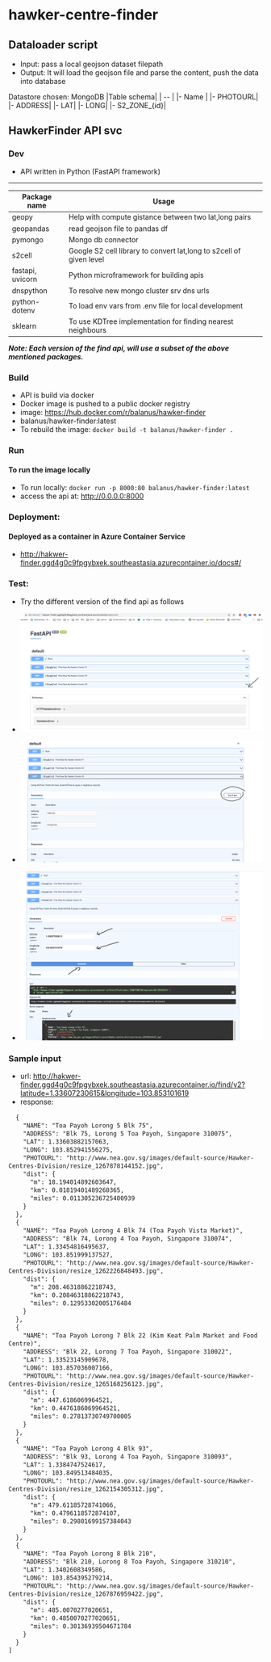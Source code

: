 # hawker-centre-finder

## Dataloader script
- Input: pass a local geojson dataset filepath
- Output: It will load the geojson file and parse the content, push the data into database

Datastore chosen: MongoDB
|Table schema|
| -- |
|- Name |
|- PHOTOURL|
|- ADDRESS|
|- LAT|
|- LONG|
|- S2_ZONE_{id}|


## HawkerFinder API svc

### Dev
- API written in Python (FastAPI framework)
----
Package name | Usage 
 --- | ---
geopy | Help with compute gistance between two lat,long pairs
geopandas | read geojson file to pandas df
pymongo | Mongo db connector
s2cell | Google S2 cell library to convert lat,long to s2cell of given level
fastapi, uvicorn | Python microframework for building apis
dnspython | To resolve new mongo cluster srv dns urls
python-dotenv | To load env vars from .env file for local development
sklearn | To use KDTree implementation for finding nearest neighbours

***Note: Each version of the find api, will use a subset of the above mentioned packages.***


### Build
- API is build via docker
- Docker image is pushed to a public docker registry
- image: https://hub.docker.com/r/balanus/hawker-finder
- balanus/hawker-finder:latest
- To rebuild the image: `docker build -t balanus/hawker-finder .`

### Run
#### To run the image locally
- To run locally: `docker run -p 8000:80 balanus/hawker-finder:latest`
- access the api at: http://0.0.0.0:8000


### Deployment:
#### Deployed as a container in Azure Container Service
- http://hakwer-finder.ggd4g0c9fpgybxek.southeastasia.azurecontainer.io/docs#/

### Test:
- Try the different version of the find api as follows

-  ![img/step1.png](img/step1.png)
-  ![img/step2.png](img/step2.png)
-  ![img/step3.png](img/step3.png)

### Sample input
- url: http://hakwer-finder.ggd4g0c9fpgybxek.southeastasia.azurecontainer.io/find/v2?latitude=1.33607230615&longitude=103.853101619
- response: 
```[
  {
    "NAME": "Toa Payoh Lorong 5 Blk 75",
    "ADDRESS": "Blk 75, Lorong 5 Toa Payoh, Singapore 310075",
    "LAT": 1.33603882157063,
    "LONG": 103.852941556275,
    "PHOTOURL": "http://www.nea.gov.sg/images/default-source/Hawker-Centres-Division/resize_1267878144152.jpg",
    "dist": {
      "m": 18.194014892603647,
      "km": 0.01819401489260365,
      "miles": 0.011305236725400939
    }
  },
  {
    "NAME": "Toa Payoh Lorong 4 Blk 74 (Toa Payoh Vista Market)",
    "ADDRESS": "Blk 74, Lorong 4 Toa Payoh, Singapore 310074",
    "LAT": 1.33454816495637,
    "LONG": 103.851999137527,
    "PHOTOURL": "http://www.nea.gov.sg/images/default-source/Hawker-Centres-Division/resize_1262226848493.jpg",
    "dist": {
      "m": 208.46318862218743,
      "km": 0.20846318862218743,
      "miles": 0.12953302005176484
    }
  },
  {
    "NAME": "Toa Payoh Lorong 7 Blk 22 (Kim Keat Palm Market and Food Centre)",
    "ADDRESS": "Blk 22, Lorong 7 Toa Payoh, Singapore 310022",
    "LAT": 1.33523145909678,
    "LONG": 103.857036007166,
    "PHOTOURL": "http://www.nea.gov.sg/images/default-source/Hawker-Centres-Division/resize_1265168256123.jpg",
    "dist": {
      "m": 447.6186069964521,
      "km": 0.4476186069964521,
      "miles": 0.27813730749700005
    }
  },
  {
    "NAME": "Toa Payoh Lorong 4 Blk 93",
    "ADDRESS": "Blk 93, Lorong 4 Toa Payoh, Singapore 310093",
    "LAT": 1.3384747524617,
    "LONG": 103.849513484035,
    "PHOTOURL": "http://www.nea.gov.sg/images/default-source/Hawker-Centres-Division/resize_1262154305312.jpg",
    "dist": {
      "m": 479.61185728741066,
      "km": 0.4796118572874107,
      "miles": 0.29801699157384043
    }
  },
  {
    "NAME": "Toa Payoh Lorong 8 Blk 210",
    "ADDRESS": "Blk 210, Lorong 8 Toa Payoh, Singapore 310210",
    "LAT": 1.3402608349586,
    "LONG": 103.854395279214,
    "PHOTOURL": "http://www.nea.gov.sg/images/default-source/Hawker-Centres-Division/resize_1267876959422.jpg",
    "dist": {
      "m": 485.0070277020651,
      "km": 0.4850070277020651,
      "miles": 0.30136939504671784
    }
  }
]
```